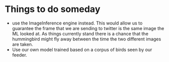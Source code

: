 # Things to do someday

* use the ImageInference engine instead.  This would allow us to guarantee the frame that we are sending to twitter is the same image the ML looked at.
As things currently stand there is a chance that the hummingbird might fly away between the time the two different images are taken.
* Use our own model trained based on a  corpus of birds seen by our feeder.
